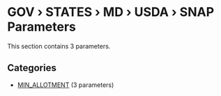 # GOV › STATES › MD › USDA › SNAP Parameters

This section contains 3 parameters.

## Categories

- [MIN_ALLOTMENT](min_allotment/index.md) (3 parameters)
